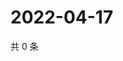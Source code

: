 # 2022-04-17

共 0 条

<!-- BEGIN WEIBO -->
<!-- 最后更新时间 Sun Apr 17 2022 02:00:44 GMT+0800 (China Standard Time) -->

<!-- END WEIBO -->
